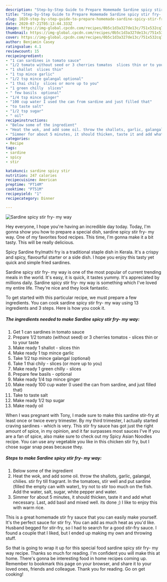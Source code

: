 ```yaml
---
description: "Step-by-Step Guide to Prepare Homemade Sardine spicy stir fry- my way"
title: "Step-by-Step Guide to Prepare Homemade Sardine spicy stir fry- my way"
slug: 1020-step-by-step-guide-to-prepare-homemade-sardine-spicy-stir-fry-my-way
date: 2020-07-21T05:13:44.333Z
image: https://img-global.cpcdn.com/recipes/0b5c1d3a327de13c/751x532cq70/sardine-spicy-stir-fry-my-way-recipe-main-photo.jpg
thumbnail: https://img-global.cpcdn.com/recipes/0b5c1d3a327de13c/751x532cq70/sardine-spicy-stir-fry-my-way-recipe-main-photo.jpg
cover: https://img-global.cpcdn.com/recipes/0b5c1d3a327de13c/751x532cq70/sardine-spicy-stir-fry-my-way-recipe-main-photo.jpg
author: Benjamin Casey
ratingvalue: 4.1
reviewcount: 15
recipeingredient:
- "1 can sardines in tomato sauce"
- "1/2 tomato without seed or 3 cherries tomatos  slices thin or to your taste"
- "1 shallot  slices thin"
- "1 tsp mince garlic"
- "1/2 tsp mince galangal optional"
- "1 thai chily  slices or more up to you"
- "1 green chilly  slices"
- " few basils  optional"
- "1/4 tsp mince ginger"
- "100 cup water I used the can from sardine and just filled that"
- "to taste salt"
- "1/2 tsp sugar"
- " oil"
recipeinstructions:
- "Below some of the ingredient"
- "Heat the wok, and add some oil. throw the shallots, garlic, galangal, chilies. stir fry till fragrant. In the tomatoes, stir well and put sardine (filled the empty can with water), try not to stir too much on the fish. Add the water, salt, sugar, white pepper and water."
- "Simmer for about 5 minutes, it should thicken, taste it and add what necessary. Last, add basil and mixed well. its done ;) I like to enjoy this with warm rice."
categories:
- Recipe
tags:
- sardine
- spicy
- stir

katakunci: sardine spicy stir 
nutrition: 247 calories
recipecuisine: American
preptime: "PT14M"
cooktime: "PT51M"
recipeyield: "1"
recipecategory: Dinner

---
```



![Sardine spicy stir fry- my way](https://img-global.cpcdn.com/recipes/0b5c1d3a327de13c/751x532cq70/sardine-spicy-stir-fry-my-way-recipe-main-photo.jpg)

Hey everyone, I hope you're having an incredible day today. Today, I'm gonna show you how to prepare a special dish, sardine spicy stir fry- my way. One of my favorites food recipes. This time, I'm gonna make it a bit tasty. This will be really delicious.

Spicy Sardine fry/mathi fry is a traditional staple dish in Kerala. It&#39;s a crispy and spicy, flavourful starter or a side dish. I hope you enjoy this tasty yet quick and simple fried sardines.

Sardine spicy stir fry- my way is one of the most popular of current trending meals in the world. It's easy, it is quick, it tastes yummy. It's appreciated by millions daily. Sardine spicy stir fry- my way is something which I've loved my entire life. They're nice and they look fantastic.


To get started with this particular recipe, we must prepare a few ingredients. You can cook sardine spicy stir fry- my way using 13 ingredients and 3 steps. Here is how you cook it.

<!--inarticleads1-->

##### The ingredients needed to make Sardine spicy stir fry- my way:

1. Get 1 can sardines in tomato sauce
1. Prepare 1/2 tomato (without seed) or 3 cherries tomatos - slices thin or to your taste
1. Make ready 1 shallot - slices thin
1. Make ready 1 tsp mince garlic
1. Take 1/2 tsp mince galangal (optional)
1. Take 1 thai chily - slices (or more up to you)
1. Make ready 1 green chilly - slices
1. Prepare  few basils - optional
1. Make ready 1/4 tsp mince ginger
1. Make ready 100 cup water (I used the can from sardine, and just filled that)
1. Take to taste salt
1. Make ready 1/2 tsp sugar
1. Make ready  oil


When I was pregnant with Tony, I made sure to make this sardine stir-fry at least once or twice every trimester. By my third trimester, I actually started craving sardines - which is very. This stir fry sauce has got just the right amount of spice, in my opinion, and it far surpasses most sauces I&#39;ve If you are a fan of spice, also make sure to check out my Spicy Asian Noodles recipe. You can use any vegetable you like in this chicken stir fry, but I chose sugar snap peas because they. 

<!--inarticleads2-->

##### Steps to make Sardine spicy stir fry- my way:

1. Below some of the ingredient
1. Heat the wok, and add some oil. throw the shallots, garlic, galangal, chilies. stir fry till fragrant. In the tomatoes, stir well and put sardine (filled the empty can with water), try not to stir too much on the fish. Add the water, salt, sugar, white pepper and water.
1. Simmer for about 5 minutes, it should thicken, taste it and add what necessary. Last, add basil and mixed well. its done ;) I like to enjoy this with warm rice.


This is a great homemade stir fry sauce that you can easily make yourself. It&#39;s the perfect sauce for stir fry. You can add as much heat as you&#39;d like. Husband begged for stir-fry, so I had to search for a good stir-fry sauce. I found a couple that I liked, but I ended up making my own and throwing stuff. 

So that is going to wrap it up for this special food sardine spicy stir fry- my way recipe. Thanks so much for reading. I'm confident you will make this at home. There's gonna be interesting food in home recipes coming up. Remember to bookmark this page on your browser, and share it to your loved ones, friends and colleague. Thank you for reading. Go on get cooking!
